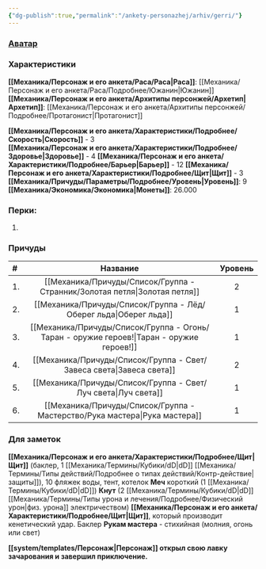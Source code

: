 ```yaml
---
{"dg-publish":true,"permalink":"/ankety-personazhej/arhiv/gerri/"}
---
```


### [Аватар](Герри.png)
### Характеристики
**[[Механика/Персонаж и его анкета/Раса/Раса\|Раса]]**: [[Механика/Персонаж и его анкета/Раса/Подробнее/Южанин\|Южанин]]
**[[Механика/Персонаж и его анкета/Архитипы персонжей/Архетип\|Архетип]]**: [[Механика/Персонаж и его анкета/Архитипы персонжей/Подробнее/Протагонист\|Протагонист]]

 **[[Механика/Персонаж и его анкета/Характеристики/Подробнее/Скорость\|Скорость]]** - 3  
 **[[Механика/Персонаж и его анкета/Характеристики/Подробнее/Здоровье\|Здоровье]]** - 4
 **[[Механика/Персонаж и его анкета/Характеристики/Подробнее/Барьер\|Барьер]]** - 12
 **[[Механика/Персонаж и его анкета/Характеристики/Подробнее/Щит\|Щит]]** - 3   
 **[[Механика/Причуды/Параметры/Подробнее/Уровень\|Уровень]]**: 9
**[[Механика/Экономика/Экономика\|Монеты]]**: 26.000  

### Перки:
1. 

### Причуды

| #   |          Название          | Уровень |
|:--- |:--------------------------:|:-------:|
| 1.  |     [[Механика/Причуды/Список/Группа - Странник/Золотая петля\|Золотая петля]]      |    2    |
| 2.  |      [[Механика/Причуды/Список/Группа - Лёд/Оберег льда\|Оберег льда]]       |    1    |
| 3.  | [[Механика/Причуды/Список/Группа - Огонь/Таран - оружие героев!\|Таран - оружие героев!]] |    1    |
| 4.  |      [[Механика/Причуды/Список/Группа - Свет/Завеса света\|Завеса света]]      |    2    |
| 5.  |       [[Механика/Причуды/Список/Группа - Свет/Луч света\|Луч света]]        |    1    |
| 6.  |      [[Механика/Причуды/Список/Группа - Мастерство/Рука мастера\|Рука мастера]]      |    1    | 


### Для заметок
**[[Механика/Персонаж и его анкета/Характеристики/Подробнее/Щит\|Щит]]** (баклер, 1 [[Механика/Термины/Кубики/dD\|dD]] [[Механика/Термины/Типы действий/Подробнее о типах действий/Контр-действие\|защиты]]), 10 фляжек воды, тент, котелок
**Меч** короткий (1 [[Механика/Термины/Кубики/dD\|dD]])
**Кнут** (2 [[Механика/Термины/Кубики/dD\|dD]] [[Механика/Термины/Типы урона и лечения/Подробнее/Физический урон\|физ. урона]] электричеством)
**[[Механика/Персонаж и его анкета/Характеристики/Подробнее/Щит\|Щит]]**, который производит кенетический удар. Баклер
**Рукам мастера** - стихийная (молния, огонь или свет)

**[[system/templates/Персонаж\|Персонаж]] открыл свою лавку зачарования и завершил приключение.**